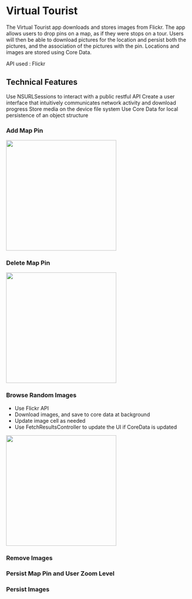 # Virtual Tourist

The Virtual Tourist app downloads and stores images from Flickr. The app allows users to drop pins on a map, as if they were stops on a tour. Users will then be able to download pictures for the location and persist both the pictures, and the association of the pictures with the pin. Locations and images are stored using Core Data.

API used : Flickr

## Technical Features
Use NSURLSessions to interact with a public restful API
Create a user interface that intuitively communicates network activity and download progress
Store media on the device file system Use Core Data for local persistence of an object structure

### Add Map Pin
<img src="https://media.giphy.com/media/26Ff6cIIOEZVjfX9e/giphy.gif" width="300">

### Delete Map Pin
<img src="https://media.giphy.com/media/3ohjV0RGllpl69aSg8/giphy.gif" width="300">

### Browse Random Images
- Use Flickr API
- Download images, and save to core data at background
- Update image cell as needed
- Use FetchResultsController to update the UI if CoreData is updated
<img src="https://media.giphy.com/media/3ohjUWavB5g3YMc58s/giphy.gif" width="300">

### Remove Images

### Persist Map Pin and User Zoom Level

### Persist Images
